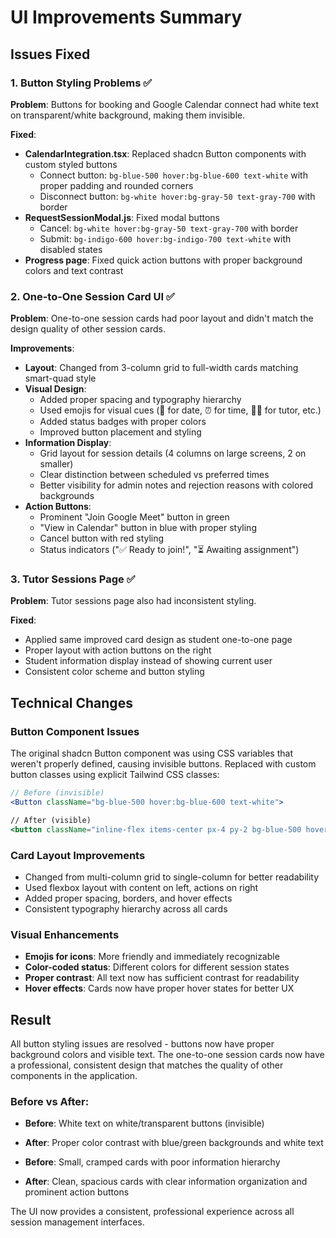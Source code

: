# UI Improvements Summary

## Issues Fixed

### 1. Button Styling Problems ✅
**Problem**: Buttons for booking and Google Calendar connect had white text on transparent/white background, making them invisible.

**Fixed**:
- **CalendarIntegration.tsx**: Replaced shadcn Button components with custom styled buttons
  - Connect button: `bg-blue-500 hover:bg-blue-600 text-white` with proper padding and rounded corners
  - Disconnect button: `bg-white hover:bg-gray-50 text-gray-700` with border
- **RequestSessionModal.js**: Fixed modal buttons
  - Cancel: `bg-white hover:bg-gray-50 text-gray-700` with border
  - Submit: `bg-indigo-600 hover:bg-indigo-700 text-white` with disabled states
- **Progress page**: Fixed quick action buttons with proper background colors and text contrast

### 2. One-to-One Session Card UI ✅
**Problem**: One-to-one session cards had poor layout and didn't match the design quality of other session cards.

**Improvements**:
- **Layout**: Changed from 3-column grid to full-width cards matching smart-quad style
- **Visual Design**:
  - Added proper spacing and typography hierarchy
  - Used emojis for visual cues (📅 for date, ⏰ for time, 👨‍🏫 for tutor, etc.)
  - Added status badges with proper colors
  - Improved button placement and styling
- **Information Display**:
  - Grid layout for session details (4 columns on large screens, 2 on smaller)
  - Clear distinction between scheduled vs preferred times
  - Better visibility for admin notes and rejection reasons with colored backgrounds
- **Action Buttons**:
  - Prominent "Join Google Meet" button in green
  - "View in Calendar" button in blue with proper styling
  - Cancel button with red styling
  - Status indicators ("✅ Ready to join!", "⏳ Awaiting assignment")

### 3. Tutor Sessions Page ✅
**Problem**: Tutor sessions page also had inconsistent styling.

**Fixed**:
- Applied same improved card design as student one-to-one page
- Proper layout with action buttons on the right
- Student information display instead of showing current user
- Consistent color scheme and button styling

## Technical Changes

### Button Component Issues
The original shadcn Button component was using CSS variables that weren't properly defined, causing invisible buttons. Replaced with custom button classes using explicit Tailwind CSS classes:

```jsx
// Before (invisible)
<Button className="bg-blue-500 hover:bg-blue-600 text-white">

// After (visible)
<button className="inline-flex items-center px-4 py-2 bg-blue-500 hover:bg-blue-600 text-white text-sm font-medium rounded-lg transition-colors">
```

### Card Layout Improvements
- Changed from multi-column grid to single-column for better readability
- Used flexbox layout with content on left, actions on right
- Added proper spacing, borders, and hover effects
- Consistent typography hierarchy across all cards

### Visual Enhancements
- **Emojis for icons**: More friendly and immediately recognizable
- **Color-coded status**: Different colors for different session states
- **Proper contrast**: All text now has sufficient contrast for readability
- **Hover effects**: Cards now have proper hover states for better UX

## Result

All button styling issues are resolved - buttons now have proper background colors and visible text. The one-to-one session cards now have a professional, consistent design that matches the quality of other components in the application.

### Before vs After:
- **Before**: White text on white/transparent buttons (invisible)
- **After**: Proper color contrast with blue/green backgrounds and white text

- **Before**: Small, cramped cards with poor information hierarchy
- **After**: Clean, spacious cards with clear information organization and prominent action buttons

The UI now provides a consistent, professional experience across all session management interfaces.